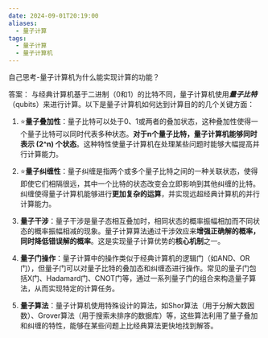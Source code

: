 ```yaml
---
date: 2024-09-01T20:19:00
aliases:
  - 量子计算
tags:
  - 量子计算
  - 量子计算机
---
```

自己思考-量子计算机为什么能实现计算的功能？

答案：
与经典计算机基于二进制（0和1）的比特不同，量子计算机使用***量子比特***（qubits）来进行计算。以下是量子计算机如何达到计算目的的几个关键方面：

1. ⭐️**量子叠加性**：量子比特可以处于0、1或两者的叠加状态，这种叠加性使得一个量子比特可以同时代表多种状态。**对于n个量子比特，量子计算机能够同时表示 \(2^n\) 个状态**。这种特性使量子计算机在处理某些问题时能够大幅提高并行计算能力。

2. ⭐️**量子纠缠性**：量子纠缠是指两个或多个量子比特之间的一种关联状态，使得即使它们相隔很远，其中一个比特的状态改变会立即影响到其他纠缠的比特。纠缠使得量子计算机能够进行**更加复杂的运算**，并实现远超经典计算机的并行计算能力。

3. **量子干涉**：量子干涉是量子态相互叠加时，相同状态的概率振幅相加而不同状态的概率振幅相减的现象。量子计算算法通过干涉效应来**增强正确解的概率，同时降低错误解的概率**。这是实现量子计算优势的**核心机制**之一。

4. **量子门操作**：量子计算中的操作类似于经典计算机的逻辑门（如AND、OR门），但量子门可以对量子比特的叠加态和纠缠态进行操作。常见的量子门包括X门、Hadamard门、CNOT门等，通过一系列量子门的组合来构造量子算法，从而实现特定的计算任务。

5. **量子算法**：量子计算机使用特殊设计的算法，如Shor算法（用于分解大数因数）、Grover算法（用于搜索未排序的数据库）等，这些算法利用了量子叠加和纠缠的特性，能够在某些问题上比经典算法更快地找到解答。